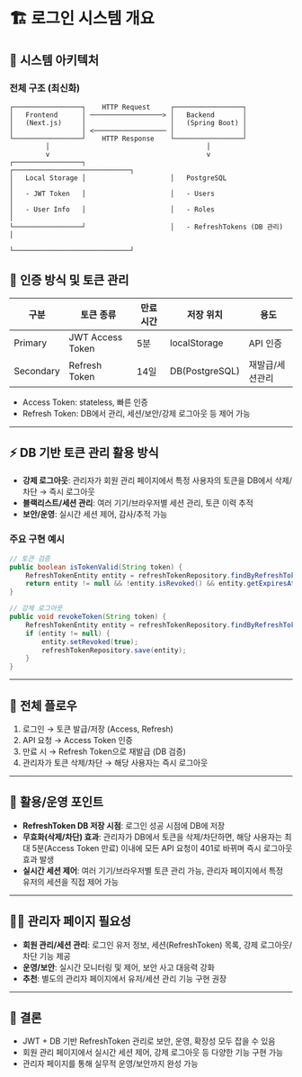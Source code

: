 # 🏗️ 로그인 시스템 개요

## 📖 시스템 아키텍처

### 전체 구조 (최신화)
```
┌─────────────────┐    HTTP Request     ┌─────────────────┐
│   Frontend      │ ──────────────────> │   Backend       │
│   (Next.js)     │                     │   (Spring Boot) │
│                 │ <────────────────── │                 │
└─────────────────┘    HTTP Response    └─────────────────┘
         │                                       │
         v                                       v
┌─────────────────┐                     ┌─────────────────────────────┐
│   Local Storage │                     │   PostgreSQL                │
│   - JWT Token   │                     │   - Users                   │
│   - User Info   │                     │   - Roles                   │
└─────────────────┘                     │   - RefreshTokens (DB 관리)  │
                                        └─────────────────────────────┘
```

## 🔐 인증 방식 및 토큰 관리

| 구분      | 토큰 종류         | 만료 시간 | 저장 위치      | 용도         |
|-----------|------------------|-----------|---------------|--------------|
| Primary   | JWT Access Token | 5분       | localStorage  | API 인증     |
| Secondary | Refresh Token    | 14일      | DB(PostgreSQL)| 재발급/세션관리 |

- Access Token: stateless, 빠른 인증
- Refresh Token: DB에서 관리, 세션/보안/강제 로그아웃 등 제어 가능

---

## ⚡ DB 기반 토큰 관리 활용 방식

- **강제 로그아웃**: 관리자가 회원 관리 페이지에서 특정 사용자의 토큰을 DB에서 삭제/차단 → 즉시 로그아웃
- **블랙리스트/세션 관리**: 여러 기기/브라우저별 세션 관리, 토큰 이력 추적
- **보안/운영**: 실시간 세션 제어, 감사/추적 가능

### 주요 구현 예시
```java
// 토큰 검증
public boolean isTokenValid(String token) {
    RefreshTokenEntity entity = refreshTokenRepository.findByRefreshToken(token);
    return entity != null && !entity.isRevoked() && entity.getExpiresAt().isAfter(LocalDateTime.now());
}

// 강제 로그아웃
public void revokeToken(String token) {
    RefreshTokenEntity entity = refreshTokenRepository.findByRefreshToken(token);
    if (entity != null) {
        entity.setRevoked(true);
        refreshTokenRepository.save(entity);
    }
}
```

---

## 🔄 전체 플로우

1. 로그인 → 토큰 발급/저장 (Access, Refresh)
2. API 요청 → Access Token 인증
3. 만료 시 → Refresh Token으로 재발급 (DB 검증)
4. 관리자가 토큰 삭제/차단 → 해당 사용자는 즉시 로그아웃

---

## 📝 활용/운영 포인트

- **RefreshToken DB 저장 시점**: 로그인 성공 시점에 DB에 저장
- **무효화(삭제/차단) 효과**: 관리자가 DB에서 토큰을 삭제/차단하면, 해당 사용자는 최대 5분(Access Token 만료) 이내에 모든 API 요청이 401로 바뀌며 즉시 로그아웃 효과 발생
- **실시간 세션 제어**: 여러 기기/브라우저별 토큰 관리 가능, 관리자 페이지에서 특정 유저의 세션을 직접 제어 가능

---

## 👨‍💼 관리자 페이지 필요성

- **회원 관리/세션 관리**: 로그인 유저 정보, 세션(RefreshToken) 목록, 강제 로그아웃/차단 기능 제공
- **운영/보안**: 실시간 모니터링 및 제어, 보안 사고 대응력 강화
- **추천**: 별도의 관리자 페이지에서 유저/세션 관리 기능 구현 권장

---

## 📝 결론

- JWT + DB 기반 RefreshToken 관리로 보안, 운영, 확장성 모두 잡을 수 있음
- 회원 관리 페이지에서 실시간 세션 제어, 강제 로그아웃 등 다양한 기능 구현 가능
- 관리자 페이지를 통해 실무적 운영/보안까지 완성 가능
